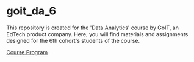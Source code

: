 # goit_da_6
This repository is created for the 'Data Analytics' course by GoIT, an EdTech product company. Here, you will find materials and assignments designed for the 6th cohort's students of the course.

<a href="https://goit.global/ua/courses/data-analytics/" target="_blank">Course Program</a>


